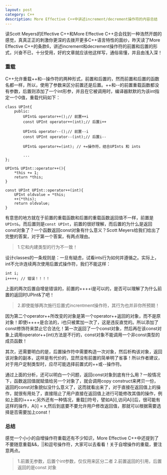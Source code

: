 ```yaml
---
layout: post
category: C++
description: More Effective C++中讲述increment/decrement操作符的内容总结
---
```


读Scott Meyers的Effective C++和More Effective C++总会找到一种浩然开朗的感觉，真真正正的刺激你更深的去拨开更多C++语言特性的面纱，昨天读了More Effective C++的条款6，讲述increment和decrement操作符的前置和后置的形式，兴奋不已，十分受用，好的文章就应该他这样写，通俗易懂，并且由浅入深！

### 重载

C++允许重载++和--操作符的两种形式，前置和后置的，然而前置和后置的函数名都一样，所以，使用了参数来区分前置还是后置。++和--的前置重载函数都没有参数，后置则添加了一个int形参，并且在它被调用时，编译器默默的为该int指定一个0值，重载代码如下：

    class UPInt{
        public:
            UPInt& operator++();// 前置++i
            const UPInt operator++(int);// 后置i++

            UPInt& operator--();// 前置--i
            const UPInt operator--(int);// 后置i--

            UPInt& operator+=(int); // +=操作符，结合UPInts 和 ints
            
            ...
    };

    UPInt& UPInt::operator++(){
        *this += 1;
        return *this;
    }

    const UPInt UPInt::operator++(int){
        UPInt oldvalue = *this;
        ++(*this);
        return oldvalue;
    }


有意思的地方就在于前置的重载函数和后置的重载函数返回值不一样，前置是`UPInt&`，而后置则是`const UPInt`，前置的很好理解，而后置的为什么是返回const对象了？一个函数返回const对象有什么意义？Scott Meyers给我们给出了完整的答案，对于第一个答案，有两点理由。

> 1.它和内建类型的行为不一致！

设计classes的一条规则是：一旦有疑虑，试看ints行为如何并遵循之。实际上，int不允许连续两次使用后置式操作符，我们不能这样：

    int i;
    i++++; // 错误！！！！

上面的两次后置自增是错误的，前置的++++i是可以的，是否可以理解了为什么前置的返回时UPInt&了吧！

> 2.即使能够两次施行后置式increntment操作符，其行为也并非你所预期！

因为第二个operator++所改变的对象是第一个operator++返回的对象，而不是原对象！即使i++++是合法的，i也只被累加一次了，这是违反直觉的。所以添加了const修饰符来禁止它合法化！第一次返回了一个const对象，然后再在该const对象上调用operator++(int)方法是不行的，const对象不能调用一个非const类型的成员函数！

其次，还需要明白的是，后置操作符中需要构造一次对象，然后析构该对象，返回该对象的副本，这样是有代价的，显然没有前置的简单明了省事！所以作者建议，对于用户定制类型时，应尽可能选择前置式的++或--操作符。

通过上面的分析，还可以明白一个问题，返回const对象到底有什么用？一般情况下，函数返回值就赋值给另一个对象了，就会调用copy construct来拷贝一份，返回的const对象貌似没什么意义了，这而就看出来了，对于直接在返回值上的操作，就很有用处了，直接阻止了用户直接在返回值上进行可能修改其值的操作，例如上面的i++++;另外还有一种情况，重载[]符号，譬如A[i],访问A[i]后，很可能有这样的操作，A[i] = x,然后到底要不要允许用户修改返回值，那就可以根据需要选择是否需要加上const！

### 总结

感觉一个小小的自增操作符重载还有不少知识，More Effective C++中还提到了不要随意重载&&，||和逗号操作符，大家可以去看看！关于自增操作的重载，要注意两点。

> 1.前置无参数，后置个int参数，仅仅用来区分二者
> 2.前置返回的引用，后置返回的是const 对象





